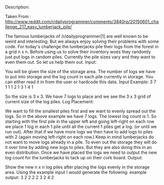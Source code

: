 Description:

Taken From : http://www.reddit.com/r/dailyprogrammer/comments/3840rp/20150601_challenge_217_easy_lumberjack_pile/

The famous lumberjacks of /r/dailyprogrammer[1] are well known to be weird and interesting. But we always enjoy solving their problems with some code.
For today's challenge the lumberjacks pile their logs from the forest in a grid n x n. Before using us to solve their inventory woes they randomly just put logs in random piles. Currently the pile sizes vary and they want to even them out. So let us help them out.
Input:

You will be given the size of the storage area. The number of logs we have to put into storage and the log count in each pile currently in storage. You can either read it in from the user or hardcode this data.
Input Example:
 3
 7
 1 1 1
 2 1 3
 1 4 1
 
So the size is 3 x 3. We have 7 logs to place and we see the 3 x 3 grid of current size of the log piles.
Log Placement:

We want to fill the smallest piles first and we want to evenly spread out the logs. So in the above example we have 7 logs. The lowest log count is 1. So starting with the first pile in the upper left and going left-right on each row we place 1 log in each 1 pile until all the current 1 piles get a log. (or until we run out). After that if we have more logs we then have to add logs to piles with 2 (again moving left-right on each row.)
Keep in mind lumberjacks do not want to move logs already in a pile. To even out the storage they will do it over time by adding new logs to piles. But they are also doing this in an even distribution.
Once we have placed the logs we need to output the new log count for the lumberjacks to tack up on their cork board.
Output:

Show the new n x n log piles after placing the logs evenly in the storage area.
Using the example input I would generate the following:
example output:
 3 2 2
 2 2 3
 2 4 2
